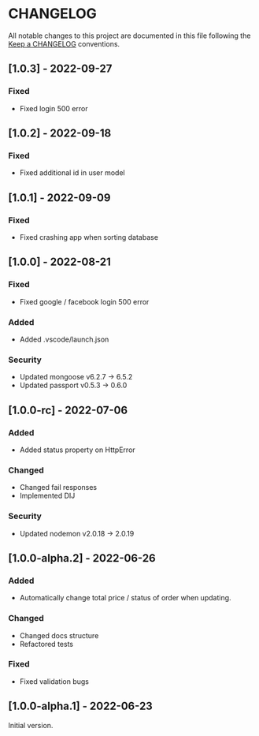 # CHANGELOG

All notable changes to this project are documented in this file following the [Keep a CHANGELOG](https://keepachangelog.com/en/1.0.0/) conventions.

## [1.0.3] - 2022-09-27

### Fixed

- Fixed login 500 error

## [1.0.2] - 2022-09-18

### Fixed

- Fixed additional id in user model

## [1.0.1] - 2022-09-09

### Fixed

- Fixed crashing app when sorting database

## [1.0.0] - 2022-08-21

### Fixed

- Fixed google / facebook login 500 error

### Added

- Added .vscode/launch.json

### Security

- Updated mongoose v6.2.7 &rarr; 6.5.2
- Updated passport v0.5.3 &rarr; 0.6.0

## [1.0.0-rc] - 2022-07-06

### Added

- Added status property on HttpError

### Changed

- Changed fail responses
- Implemented DIJ 

### Security

- Updated nodemon v2.0.18 &rarr; 2.0.19

## [1.0.0-alpha.2] - 2022-06-26

### Added

- Automatically change total price / status of order when updating.

### Changed

- Changed docs structure
- Refactored tests

### Fixed

- Fixed validation bugs

## [1.0.0-alpha.1] - 2022-06-23

Initial version.

